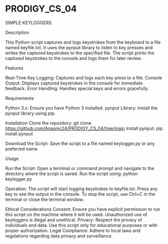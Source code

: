 # PRODIGY_CS_04
SIMPLE KEYLOGGERS

Description

This Python script captures and logs keystrokes from the keyboard to a file named keyfile.txt. It uses the pynput library to listen to key presses and writes the captured keystrokes to the specified file. The script prints the captured keystrokes to the console and logs them for later review.

Features

Real-Time Key Logging: Captures and logs each key press to a file. Console Output: Displays captured keystrokes in the console for immediate feedback. Error Handling: Handles special keys and errors gracefully.

Requirements

Python 3.x: Ensure you have Python 3 installed. pynput Library: Install the pynput library using pip.

Installation Clone the repository: git clone https://github.com/Anasmc24/PRODIGY_CS_04/tree/main
Install pynput: pip install pynput

Download the Script: Save the script to a file named keylogger.py or any preferred name.

Usage

Run the Script: Open a terminal or command prompt and navigate to the directory where the script is saved. Run the script using: python keylogger.py

Operation: The script will start logging keystrokes to keyfile.txt. Press any key to see the output in the console. To stop the script, use Ctrl+C in the terminal or close the terminal window.

Ethical Considerations Consent: Ensure you have explicit permission to run this script on the machine where it will be used. Unauthorized use of keyloggers is illegal and unethical. Privacy: Respect the privacy of individuals and data. Use this script only for educational purposes or with proper authorization. Legal Compliance: Adhere to local laws and regulations regarding data privacy and surveillance.
